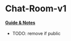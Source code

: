 # Chat-Room-v1

#### [Guide & Notes](https://docs.google.com/presentation/d/1g9hqBln3r6PgiP8OjNCYsGaPLjgs_dqBmgWoEjAmRig/edit#slide=id.p)
- TODO: remove if public
